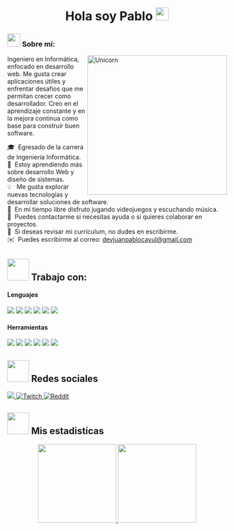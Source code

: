 <h1 align="center">
Hola soy Pablo
	<a href="https://github.com/Bouaskaoun" target="_self">
		<img src="https://media.giphy.com/media/hvRJCLFzcasrR4ia7z/giphy.gif" width="30">
	</a>
</h1>


### <img src="https://media3.giphy.com/media/v1.Y2lkPTc5MGI3NjExNDloY2Fnc2g5NjZlZmFzajI4NmQyOWViNGgxN2xqN2pwa2NpY2ZjbCZlcD12MV9pbnRlcm5hbF9naWZfYnlfaWQmY3Q9cw/108JHWB1hruZnq/giphy.gif" width="30px" height="30px"> Sobre mí:
<img align="right" width=320px alt="Unicorn" src="https://media2.giphy.com/media/v1.Y2lkPTc5MGI3NjExZTgzNnlycDExamF5bnQ2d2JtbTQ5OGRjYXM5MG5sY2EzcnJwM3NhNCZlcD12MV9pbnRlcm5hbF9naWZfYnlfaWQmY3Q9Zw/IRZE8JX2BQikM/giphy.gif" />

Ingeniero en Informática, enfocado en desarrollo web. Me gusta crear aplicaciones útiles y enfrentar desafíos que me permitan crecer como desarrollador. Creo en el aprendizaje constante y en la mejora continua como base para construir buen software.
 
🎓 &nbsp;Egresado de la carrera de Ingeniería Informática.\
🌱 &nbsp;Estoy aprendiendo más sobre desarrollo Web y diseño de sistemas. \
💡  &nbsp; Me gusta explorar nuevas tecnologías y desarrollar soluciones de software. \
🎯 &nbsp;En mi tiempo libre disfruto jugando videojuegos y escuchando música. \
🤝 &nbsp;Puedes contactarme si necesitas ayuda o si quieres colaborar en proyectos. \
📄 &nbsp;Si deseas revisar mi currículum, no dudes en escribirme.\
✉️ &nbsp;Puedes escribirme al correo: devjuanpablocayul@gmail.com 



## <img src="https://media2.giphy.com/media/QssGEmpkyEOhBCb7e1/giphy.gif?cid=ecf05e47a0n3gi1bfqntqmob8g9aid1oyj2wr3ds3mg700bl&rid=giphy.gif" width="50px" height="50px"> Trabajo con:
<h4> Lenguajes </h4>
<span> 
  <img src="https://img.shields.io/badge/HTML5-E34F26?style=for-the-badge&logo=html5&logoColor=white">
  <img src="https://img.shields.io/badge/CSS3-1572B6?style=for-the-badge&logo=css3&logoColor=white">
  <img src="https://img.shields.io/badge/JavaScript-F7DF1E?style=for-the-badge&logo=javascript&logoColor=black">
  <img src="https://img.shields.io/badge/php-%23777BB4.svg?style=for-the-badge&logo=php&logoColor=white">
  <img src="https://img.shields.io/badge/python-3670A0?style=for-the-badge&logo=python&logoColor=ffdd54">
  <img src= "https://img.shields.io/badge/-Arduino-00979D?style=for-the-badge&logo=Arduino&logoColor=white">
 


</span>


<h4> Herramientas </h4>
<span>
  <img src="https://img.shields.io/badge/Git-F05032?style=for-the-badge&logo=git&logoColor=white">
  <img src="https://img.shields.io/badge/mysql-4479A1.svg?style=for-the-badge&logo=mysql&logoColor=white">
  <img src="https://img.shields.io/badge/Visual%20Studio-5C2D91.svg?style=for-the-badge&logo=visual-studio&logoColor=white">
  <img src="https://img.shields.io/badge/Visual%20Studio%20Code-0078d7.svg?style=for-the-badge&logo=visual-studio-code&logoColor=white">
  <img src="https://img.shields.io/badge/bootstrap-%238511FA.svg?style=for-the-badge&logo=bootstrap&logoColor=white">
  <img src="https://img.shields.io/badge/android%20studio-346ac1?style=for-the-badge&logo=android%20studio&logoColor=white">

</span>

## <img src='https://raw.githubusercontent.com/ShahriarShafin/ShahriarShafin/main/Assets/handshake.gif' width="50px" height="50px"> Redes sociales

<a href= "https://www.instagram.com/Pablonoma_/?hl=es">
    <img src="https://img.shields.io/badge/Instagram-%23E4405F.svg?style=for-the-badge&logo=Instagram&logoColor=white">
</a>
<a href="https://www.facebook.com/profile.php?id=61573379758517" >
  <img src="https://img.shields.io/badge/Facebook-%231877F2.svg?style=for-the-badge&logo=Facebook&logoColor=white" alt="Twitch">
</a>
<a href="https://www.reddit.com/user/Scary-Sheepherder453/" >
  <img src="https://img.shields.io/badge/Reddit-%23FF4500.svg?style=for-the-badge&logo=Reddit&logoColor=white" alt="Reddit">
</a>


## <img src='https://media3.giphy.com/media/v1.Y2lkPTc5MGI3NjExbXRmdjhzMjFlYmVqbzF2MG5ybnA3cGF0OG10YTRyeW50eGpjc3g4aCZlcD12MV9pbnRlcm5hbF9naWZfYnlfaWQmY3Q9cw/jUQHpQ3UjFBfRlQekP/giphy.gif' width="50px" height="50px"> Mis estadistícas

<p align="center">
<a href="https://github.com/Pablonoma">
  <img height="180em" src="https://github-readme-stats-eight-theta.vercel.app/api?username=Pablonoma&show_icons=true&theme=algolia&include_all_commits=true&count_private=true"/>
  <img height="180em" src="https://github-readme-stats-eight-theta.vercel.app/api/top-langs/?username=Pablonoma&layout=compact&langs_count=8&theme=algolia"/>
</a>
</p>

